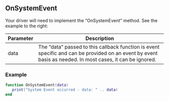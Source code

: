 ## OnSystemEvent

Your driver will need to implement the “OnSystemEvent” method. See the example to the right:


| Parameter | Description |
| --- | --- |
| data | The “data” passed to this callback function is event specific and can be provided on an event by event basis as needed.  In most cases, it can be ignored. |


### Example

```lua
function OnSystemEvent(data)
   print("System Event occurred - data: " .. data)
end
```

